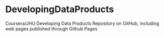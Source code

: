 # DevelopingDataProducts
Coursera/JHU Developing Data Products Repository on GitHub, including web pages published through Github Pages
